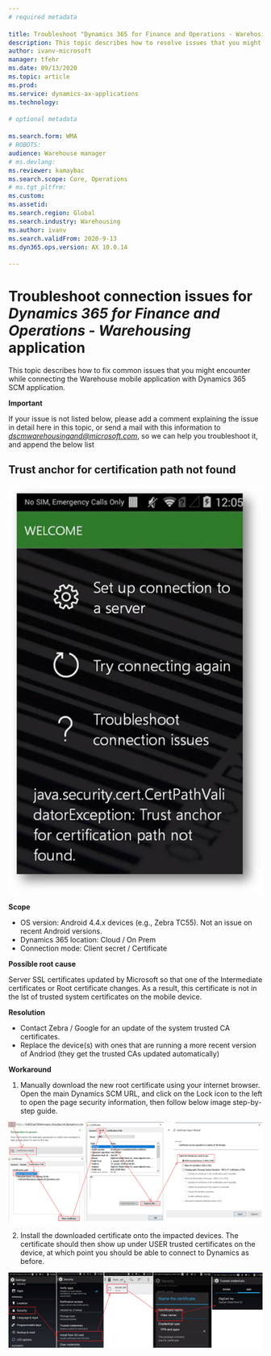 ```yaml
---
# required metadata

title: Troubleshoot "Dynamics 365 for Finance and Operations - Warehosing" mobile app connection issues
description: This topic describes how to resolve issues that you might encounter while trying to configure the warehouse mobile app connection to Dynamics.
author: ivanv-microsoft
manager: tfehr
ms.date: 09/13/2020
ms.topic: article
ms.prod: 
ms.service: dynamics-ax-applications
ms.technology: 

# optional metadata

ms.search.form: WMA
# ROBOTS: 
audience: Warehouse manager
# ms.devlang: 
ms.reviewer: kamaybac
ms.search.scope: Core, Operations
# ms.tgt_pltfrm: 
ms.custom: 
ms.assetid: 
ms.search.region: Global
ms.search.industry: Warehousing
ms.author: ivanv
ms.search.validFrom: 2020-9-13
ms.dyn365.ops.version: AX 10.0.14

---
```

# Troubleshoot connection issues for *Dynamics 365 for Finance and Operations - Warehousing* application

This topic describes how to fix common issues that you might encounter while connecting the Warehouse mobile application with Dynamics 365 SCM application.

**Important**

If your issue is not listed below, please add a comment explaining the issue in detail here in this topic, or send a mail with this information to *dscmwarehousingand@microsoft.com*, so we can help you troubleshoot it, and append the below list

## Trust anchor for certification path not found

![Error on mobile device](media/WMA_TrustAnchor_Error.png "Error on mobile device")

**Scope**

- OS version: Android 4.4.x devices (e.g., Zebra TC55). Not an issue on recent Android versions.
- Dynamics 365 location: Cloud / On Prem
- Connection mode: Client secret / Certificate

**Possible root cause**

Server SSL certificates updated by Microsoft so that one of the Intermediate certificates or Root certificate changes.
As a result, this certificate is not in the lst of trusted system certificates on the mobile device.

**Resolution**

- Contact Zebra / Google for an update of the system trusted CA certificates.
- Replace the device(s) with ones that are running a more recent version of Andriod (they get the trusted CAs updated automatically)

**Workaround**

1. Manually download the new root certificate using your internet browser. Open the main Dynamics SCM URL, and click on the Lock icon to the left to open the page security information, then follow below image step-by-step guide.

![Download new root certificate](media/WMA_TrustAnchor_DownloadRootCert.png "Download new root certificate")

2. Install the downloaded certificate onto the impacted devices. The certificate should then show up under USER trusted certificates on the device, at which point you should be able to connect to Dynamics as before.

![Install certificate on mobile device](media/WMA_TrustAnchor_InstallCertOnDevice.png "Install certificate on mobile device")
